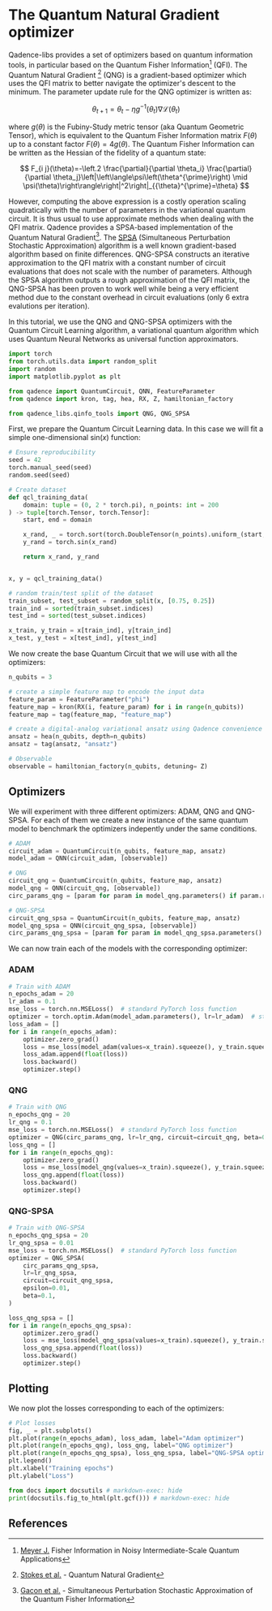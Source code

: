 # The Quantum Natural Gradient optimizer

Qadence-libs provides a set of optimizers based on quantum information tools, in particular based on the Quantum Fisher Information[^1] (QFI). The Quantum Natural Gradient [^2] (QNG) is a gradient-based optimizer which uses the QFI matrix to better navigate the optimizer's descent to the minimum. The parameter update rule for the QNG optimizer is written as:

$$
\theta_{t+1} = \theta_t - \eta g^{-1}(\theta_t)\nabla \mathcal{L}(\theta_t)
$$

where $g(\theta)$ is the Fubiny-Study metric tensor (aka Quantum Geometric Tensor), which is equivalent to the Quantum Fisher Information matrix $F(\theta)$ up to a constant factor $F(\theta)= 4 g(\theta)$. The Quantum Fisher Information can be written as the Hessian of the fidelity of a quantum state:

$$
  F_{i j}(\theta)=-\left.2 \frac{\partial}{\partial \theta_i} \frac{\partial}{\partial \theta_j}\left|\left\langle\psi\left(\theta^{\prime}\right) \mid \psi(\theta)\right\rangle\right|^2\right|_{{\theta}^{\prime}=\theta}
$$

However, computing the above expression is a costly operation scaling quadratically with the number of parameters in the variational quantum circuit. It is thus usual to use approximate methods when dealing with the QFI matrix. Qadence provides a SPSA-based implementation of the Quantum Natural Gradient[^3]. The [SPSA](https://www.jhuapl.edu/spsa/) (Simultaneous Perturbation Stochastic Approximation) algorithm is a well known gradient-based algorithm based on finite differences. QNG-SPSA constructs an iterative approximation to the QFI matrix with a constant number of circuit evaluations that does not scale with the number of parameters. Although the SPSA algorithm outputs a rough approximation of the QFI matrix, the QNG-SPSA has been proven to work well while being a very efficient method due to the constant overhead in circuit evaluations (only 6 extra evalutions per iteration).

In this tutorial, we use the QNG and QNG-SPSA optimizers with the Quantum Circuit Learning algorithm, a variational quantum algorithm which uses Quantum Neural Networks as universal function approximators.

```python exec="on" source="material-block" html="1" session="main"
import torch
from torch.utils.data import random_split
import random
import matplotlib.pyplot as plt

from qadence import QuantumCircuit, QNN, FeatureParameter
from qadence import kron, tag, hea, RX, Z, hamiltonian_factory

from qadence_libs.qinfo_tools import QNG, QNG_SPSA
```

First, we prepare the Quantum Circuit Learning data. In this case we will fit a simple one-dimensional sin($x$) function:
```python exec="on" source="material-block" html="1" session="main"
# Ensure reproducibility
seed = 42
torch.manual_seed(seed)
random.seed(seed)

# Create dataset
def qcl_training_data(
    domain: tuple = (0, 2 * torch.pi), n_points: int = 200
) -> tuple[torch.Tensor, torch.Tensor]:
    start, end = domain

    x_rand, _ = torch.sort(torch.DoubleTensor(n_points).uniform_(start, end))
    y_rand = torch.sin(x_rand)

    return x_rand, y_rand


x, y = qcl_training_data()

# random train/test split of the dataset
train_subset, test_subset = random_split(x, [0.75, 0.25])
train_ind = sorted(train_subset.indices)
test_ind = sorted(test_subset.indices)

x_train, y_train = x[train_ind], y[train_ind]
x_test, y_test = x[test_ind], y[test_ind]
```

We now create the base Quantum Circuit that we will use with all the optimizers:
```python exec="on" source="material-block" html="1" session="main"
n_qubits = 3

# create a simple feature map to encode the input data
feature_param = FeatureParameter("phi")
feature_map = kron(RX(i, feature_param) for i in range(n_qubits))
feature_map = tag(feature_map, "feature_map")

# create a digital-analog variational ansatz using Qadence convenience constructors
ansatz = hea(n_qubits, depth=n_qubits)
ansatz = tag(ansatz, "ansatz")

# Observable
observable = hamiltonian_factory(n_qubits, detuning= Z)
```

## Optimizers

We will experiment with three different optimizers: ADAM, QNG and QNG-SPSA. For each of them we create a new instance of the same quantum model to benchmark the optimizers indepently under the same conditions.

```python exec="on" source="material-block" html="1" session="main"
# ADAM
circuit_adam = QuantumCircuit(n_qubits, feature_map, ansatz)
model_adam = QNN(circuit_adam, [observable])

# QNG
circuit_qng = QuantumCircuit(n_qubits, feature_map, ansatz)
model_qng = QNN(circuit_qng, [observable])
circ_params_qng = [param for param in model_qng.parameters() if param.requires_grad]

# QNG-SPSA
circuit_qng_spsa = QuantumCircuit(n_qubits, feature_map, ansatz)
model_qng_spsa = QNN(circuit_qng_spsa, [observable])
circ_params_qng_spsa = [param for param in model_qng_spsa.parameters() if param.requires_grad]
```

We can now train each of the models with the corresponding optimizer:

### ADAM
```python exec="on" source="material-block" html="1" session="main"
# Train with ADAM
n_epochs_adam = 20
lr_adam = 0.1
mse_loss = torch.nn.MSELoss()  # standard PyTorch loss function
optimizer = torch.optim.Adam(model_adam.parameters(), lr=lr_adam)  # standard PyTorch Adam optimizer
loss_adam = []
for i in range(n_epochs_adam):
    optimizer.zero_grad()
    loss = mse_loss(model_adam(values=x_train).squeeze(), y_train.squeeze())
    loss_adam.append(float(loss))
    loss.backward()
    optimizer.step()
```

### QNG
```python exec="on" source="material-block" html="1" session="main"
# Train with QNG
n_epochs_qng = 20
lr_qng = 0.1
mse_loss = torch.nn.MSELoss()  # standard PyTorch loss function
optimizer = QNG(circ_params_qng, lr=lr_qng, circuit=circuit_qng, beta=0.1)
loss_qng = []
for i in range(n_epochs_qng):
    optimizer.zero_grad()
    loss = mse_loss(model_qng(values=x_train).squeeze(), y_train.squeeze())
    loss_qng.append(float(loss))
    loss.backward()
    optimizer.step()
```

### QNG-SPSA

```python exec="on" source="material-block" html="1" session="main"
# Train with QNG-SPSA
n_epochs_qng_spsa = 20
lr_qng_spsa = 0.01
mse_loss = torch.nn.MSELoss()  # standard PyTorch loss function
optimizer = QNG_SPSA(
    circ_params_qng_spsa,
    lr=lr_qng_spsa,
    circuit=circuit_qng_spsa,
    epsilon=0.01,
    beta=0.1,
)

loss_qng_spsa = []
for i in range(n_epochs_qng_spsa):
    optimizer.zero_grad()
    loss = mse_loss(model_qng_spsa(values=x_train).squeeze(), y_train.squeeze())
    loss_qng_spsa.append(float(loss))
    loss.backward()
    optimizer.step()
```

## Plotting

We now plot the losses corresponding to each of the optimizers:
```python exec="on" source="material-block" html="1" session="main"
# Plot losses
fig, _ = plt.subplots()
plt.plot(range(n_epochs_adam), loss_adam, label="Adam optimizer")
plt.plot(range(n_epochs_qng), loss_qng, label="QNG optimizer")
plt.plot(range(n_epochs_qng_spsa), loss_qng_spsa, label="QNG-SPSA optimizer")
plt.legend()
plt.xlabel("Training epochs")
plt.ylabel("Loss")

from docs import docsutils # markdown-exec: hide
print(docsutils.fig_to_html(plt.gcf())) # markdown-exec: hide
```

## References
[^1]: [Meyer J.](https://quantum-journal.org/papers/q-2021-09-09-539/) Fisher Information in Noisy Intermediate-Scale Quantum Applications
[^2]: [Stokes et al.](https://quantum-journal.org/papers/q-2020-05-25-269/) - Quantum Natural Gradient
[^3]: [Gacon et al.](https://arxiv.org/abs/2103.09232) - Simultaneous Perturbation Stochastic Approximation of the Quantum Fisher Information
